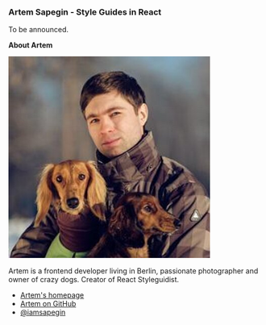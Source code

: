 ### Artem Sapegin - Style Guides in React

To be announced.

**About Artem**

![Artem Sapegin|100|100|author-photo](assets/img/speakers/artem.jpg)

Artem is a frontend developer living in Berlin, passionate photographer and owner of crazy dogs. Creator of React Styleguidist.

* [Artem's homepage](http://sapegin.me/)
* [Artem on GitHub](https://github.com/sapegin)
* [@iamsapegin](https://twitter.com/iamsapegin)